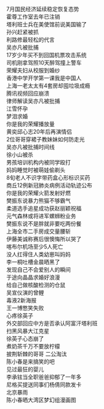 7月国民经济延续稳定恢复态势  
霍尊工作室去年已注销  
塔利班士兵在美使馆前说美国输了  
孙兴赶紧被抓  
利路修最轻松的代言  
吴亦凡被批捕  
17岁少年买不到回国机票攻击系统  
司机刚拿驾照10天醉驾撞上警车  
荣耀夫妇从校服到婚纱  
香港中学开学第一课我是中国人  
上海一老太太有4套房却囤垃圾成瘾  
腾讯视频回应崩溃  
律师解读吴亦凡被批捕  
江雪怀孕  
梦泪求婚  
你是我的荣耀播放量  
黄奕邱心志20年后再演情侣  
2位哥哥穿裙子教妹妹如何防走光  
吴亦凡被批捕时间线  
徐小山被杀  
男孩培训机构内被同学殴打  
妈妈睡觉时被萌娃偷剃头  
8旬老人不识字带药盒心形标识买药  
商丘12例新冠肺炎病例活动轨迹公布  
你是我的荣耀火箭发射好燃  
樊振东说暴力熊猫不够霸气  
柔道选手追星成功获赵丽颖祝福  
元气森林或将进军螺蛳粉业务  
樊振东说不是胖就非要吃两份餐  
上海全市二手房成交量腰斩  
伊藤美诚称赛后很懊悔所以哭了  
喀布尔机场至少5人死亡  
没人扛得住人类幼崽叫妈妈  
李一桐吐槽金晨晒黑了  
发现自己不会爱别人的瞬间  
于途向晶晶求婚好浪漫  
给自己做核酸检测的仓鼠  
吴宣仪演的曾鲤  
毒液2新海报  
王一博憋笑失败  
心疼徐英子  
外交部回应中方是否承认阿富汗塔利班  
扫黑风暴大江克星  
徐英子心态崩了  
煮奶茶千万不要放柠檬  
披荆斩棘的哥哥 二公淘汰  
陈小春是来搞笑的吧  
见过最狂的婴儿  
李承铉当全职爸爸抑郁了一年多  
尼格买提送同事们杨倩同款发卡  
北京暴雨  
陈小春晒大湾区梦幻组漫画图  
